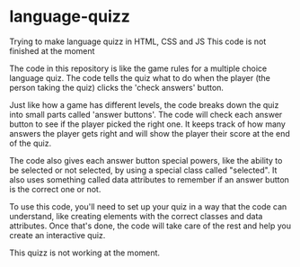 # language-quizz
Trying to make language quizz in HTML, CSS and JS
This code is not finished at the moment

The code in this repository is like the game rules for a multiple choice language quiz. The code tells the quiz what to do when the player (the person taking the quiz) clicks the 'check answers' button.

Just like how a game has different levels, the code breaks down the quiz into small parts called 'answer buttons'. The code will check each answer button to see if the player picked the right one. It keeps track of how many answers the player gets right and will show the player their score at the end of the quiz.

The code also gives each answer button special powers, like the ability to be selected or not selected, by using a special class called "selected". It also uses something called data attributes to remember if an answer button is the correct one or not.

To use this code, you'll need to set up your quiz in a way that the code can understand, like creating elements with the correct classes and data attributes. Once that's done, the code will take care of the rest and help you create an interactive quiz.

This quizz is not working at the moment.
